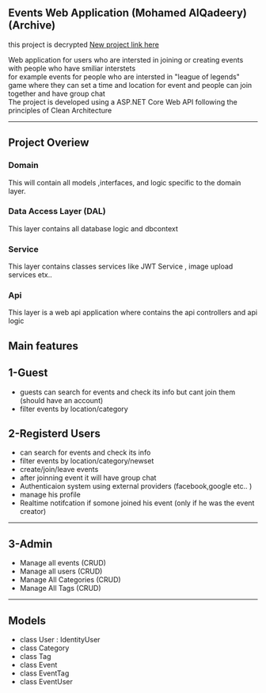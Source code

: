 Events Web Application (Mohamed AlQadeery) (Archive)  
----

this project is decrypted
[New project link here ](https://github.com/WeStart-ASP-NETCOREAngular/MohamedAlQadeery/tree/master/General/Second-Task)  

Web application for users who are intersted in joining or creating events with people who have smiliar interstets  
for example events for people who are intersted in "league of legends" game where they can set a time and location for event and people can join 
together and have group chat  
The project is developed using  a ASP.NET Core Web API following the principles of Clean Architecture  

--------------------------------
Project Overiew
-------
### Domain

This will contain all models ,interfaces, and logic specific to the domain layer.

### Data Access Layer (DAL)

This layer contains all database logic and dbcontext 

### Service

This layer contains classes services like JWT Service , image upload services etx.. 

### Api

This layer is a web api application where contains the api controllers and api logic

Main features 
-----------
1-Guest 
---------
- guests can search for events and check its info but cant join them (should have an account)  
- filter events by location/category  

2-Registerd Users 
-----------
- can search for events and check its info  
- filter events by location/category/newset  
- create/join/leave events  
- after joinning event it will have group chat   
- Authenticaion system using external providers (facebook,google etc.. )  
- manage his profile  
- Realtime notifcation if somone joined his event (only if he was the event creator)
-----
3-Admin 
---------------------------
- Manage all events (CRUD)  
- Manage all users (CRUD)  
- Manage All Categories (CRUD)  
- Manage All Tags (CRUD)  


-----------------------------------------
Models 
--------------------------------------
- class User : IdentityUser  
- class Category  
- class Tag  
- class Event  
- class EventTag  
- class EventUser  


